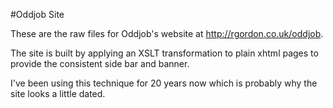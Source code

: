 #Oddjob Site

These are the raw files for Oddjob's website at http://rgordon.co.uk/oddjob.

The site is built by applying an XSLT transformation to plain xhtml pages to
provide the consistent side bar and banner. 

I've been using this technique for 20 years now which is probably why
the site looks a little dated.
   